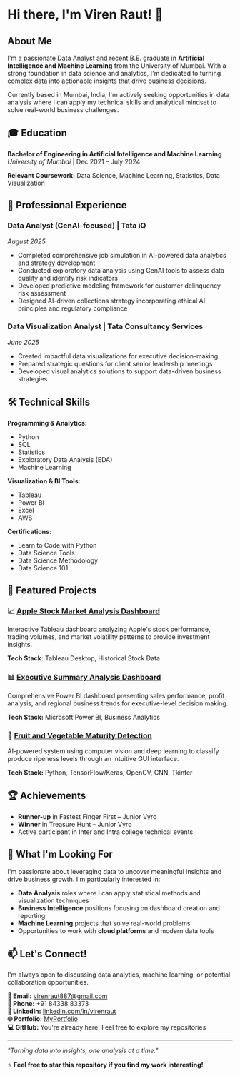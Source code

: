 # Hi there, I'm Viren Raut! 👋

## About Me

I'm a passionate Data Analyst and recent B.E. graduate in **Artificial Intelligence and Machine Learning** from the University of Mumbai. With a strong foundation in data science and analytics, I'm dedicated to turning complex data into actionable insights that drive business decisions.

Currently based in Mumbai, India, I'm actively seeking opportunities in data analysis where I can apply my technical skills and analytical mindset to solve real-world business challenges.

## 🎓 Education

**Bachelor of Engineering in Artificial Intelligence and Machine Learning**  
*University of Mumbai* | Dec 2021 – July 2024

**Relevant Coursework:** Data Science, Machine Learning, Statistics, Data Visualization

## 💼 Professional Experience

### Data Analyst (GenAI-focused) | Tata iQ
*August 2025*
- Completed comprehensive job simulation in AI-powered data analytics and strategy development
- Conducted exploratory data analysis using GenAI tools to assess data quality and identify risk indicators
- Developed predictive modeling framework for customer delinquency risk assessment
- Designed AI-driven collections strategy incorporating ethical AI principles and regulatory compliance

### Data Visualization Analyst | Tata Consultancy Services
*June 2025*
- Created impactful data visualizations for executive decision-making
- Prepared strategic questions for client senior leadership meetings
- Developed visual analytics solutions to support data-driven business strategies

## 🛠️ Technical Skills

**Programming & Analytics:**
- Python
- SQL
- Statistics
- Exploratory Data Analysis (EDA)
- Machine Learning

**Visualization & BI Tools:**
- Tableau
- Power BI
- Excel
- AWS

**Certifications:**
- Learn to Code with Python
- Data Science Tools
- Data Science Methodology
- Data Science 101

## 🚀 Featured Projects

### 📈 [Apple Stock Market Analysis Dashboard](https://github.com/virenraut/Apple)
Interactive Tableau dashboard analyzing Apple's stock performance, trading volumes, and market volatility patterns to provide investment insights.

**Tech Stack:** Tableau Desktop, Historical Stock Data

### 📊 [Executive Summary Analysis Dashboard](https://github.com/virenraut/Exe)
Comprehensive Power BI dashboard presenting sales performance, profit analysis, and regional business trends for executive-level decision making.

**Tech Stack:** Microsoft Power BI, Business Analytics

### 🍎 [Fruit and Vegetable Maturity Detection](https://github.com/virenraut/Fruit)
AI-powered system using computer vision and deep learning to classify produce ripeness levels through an intuitive GUI interface.

**Tech Stack:** Python, TensorFlow/Keras, OpenCV, CNN, Tkinter

## 🏆 Achievements

- **Runner-up** in Fastest Finger First – Junior Vyro
- **Winner** in Treasure Hunt – Junior Vyro
- Active participant in Inter and Intra college technical events

## 🎯 What I'm Looking For

I'm passionate about leveraging data to uncover meaningful insights and drive business growth. I'm particularly interested in:

- **Data Analysis** roles where I can apply statistical methods and visualization techniques
- **Business Intelligence** positions focusing on dashboard creation and reporting
- **Machine Learning** projects that solve real-world problems
- Opportunities to work with **cloud platforms** and modern data tools

## 📫 Let's Connect!

I'm always open to discussing data analytics, machine learning, or potential collaboration opportunities.

**📧 Email:** virenraut887@gmail.com  
**📱 Phone:** +91 84338 83373  
**💼 LinkedIn:** [linkedin.com/in/virenraut](https://linkedin.com/in/virenraut)  
**🌐 Portfolio:** [MyPortfolio]((https://virenrautportfolio.lovable.app/))  
**💻 GitHub:** You're already here! Feel free to explore my repositories

---

*"Turning data into insights, one analysis at a time."*

⭐ **Feel free to star this repository if you find my work interesting!**
